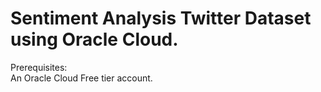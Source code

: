 # Sentiment Analysis Twitter Dataset using Oracle Cloud.

Prerequisites:\
An Oracle Cloud Free tier account.




